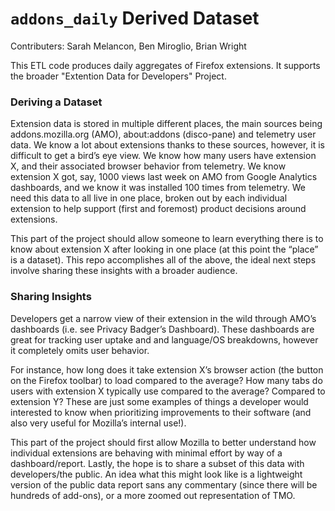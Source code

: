 # `addons_daily` Derived Dataset
Contributers: Sarah Melancon, Ben Miroglio, Brian Wright

This ETL code produces daily aggregates of Firefox extensions. It supports the broader "Extention Data for Developers" Project.

### Deriving a Dataset
Extension data is stored in multiple different places, the main sources being addons.mozilla.org (AMO), about:addons (disco-pane) and telemetry user data. We know a lot about extensions thanks to these sources, however, it is difficult to get a bird’s eye view. We know how many users have extension X, and their associated browser behavior from telemetry. We know extension X got, say, 1000 views last week on AMO from Google Analytics dashboards, and we know it was installed 100 times from telemetry. We need this data to all live in one place, broken out by each individual extension to help support (first and foremost) product decisions around extensions. 

This part of the project should allow someone to learn everything there is to know about extension X after looking in one place (at this point the “place” is a dataset). This repo accomplishes all of the above, the ideal next steps involve sharing these insights with a broader audience.

### Sharing Insights 
Developers get a narrow view of their extension in the wild through AMO’s dashboards (i.e. see Privacy Badger’s Dashboard). These dashboards are great for tracking user uptake and and language/OS breakdowns, however it completely omits user behavior. 

For instance, how long does it take extension X’s browser action (the button on the Firefox toolbar) to load compared to the average? How many tabs do users with extension X typically use compared to the average? Compared to extension Y? These are just some examples of things a developer would interested to know when prioritizing improvements to their software (and also very useful for Mozilla’s internal use!).

This part of the project should first allow Mozilla to better understand how individual extensions are behaving with minimal effort by way of a dashboard/report. Lastly, the hope is to share a subset of this data with developers/the public. An idea what this might look like is a lightweight version of the public data report sans any commentary (since there will be hundreds of add-ons), or a more zoomed out representation of TMO.

